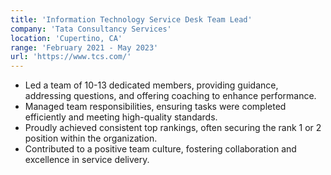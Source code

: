 ```yaml
---
title: 'Information Technology Service Desk Team Lead'
company: 'Tata Consultancy Services'
location: 'Cupertino, CA'
range: 'February 2021 - May 2023'
url: 'https://www.tcs.com/'
---
```


- Led a team of 10-13 dedicated members, providing guidance, addressing questions, and offering coaching to enhance performance.
- Managed team responsibilities, ensuring tasks were completed efficiently and meeting high-quality standards.
- Proudly achieved consistent top rankings, often securing the rank 1 or 2 position within the organization.
- Contributed to a positive team culture, fostering collaboration and excellence in service delivery.
